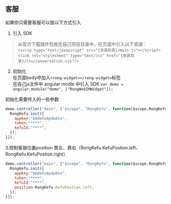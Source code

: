 ## 客服
  如果你只需要客服可以按以下方式引入

1. 引入 SDK
> 从官方下载插件包放在自己项目目录中，在页面中引入以下资源：  
`<scrip type="text/javascript" src="{资源目录}/main.js"></script>`  
  `<link rel="stylesheet" type="text/css" href="{资源目录}/css/conversation.css"/>`  

2. 初始化  
在页面body中加入`<rong-widget></rong-widget>`标签  
在自己js文件中 angular modle 中引入 SDK `var demo = angular.module("demo", ["RongWebIMWidget"]);`

初始化需要传入的一些参数
```javascript
demo.controller("main", ["$scope", "RongKefu", function($scope,RongKefu) {
  RongKefu.init({
    appkey:"bmdehs6pdw0ss",
    token:"****",
    kefuId:"****",
  });
}]);
```

3.控制客服位置position 靠左、靠右（RongKefu.KefuPostion.left、RongKefu.KefuPostion.right）
```javascript
demo.controller("main", ["$scope", "RongKefu", function($scope,RongKefu) {
  RongKefu.init({
    appkey:"bmdehs6pdw0ss",
    token:"****",
    kefuId:"****",
    position:RongKefu.KefuPostion.left,
  });
}]);
```
